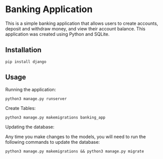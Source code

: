 # Banking Application

This is a simple banking application that allows users to create accounts, deposit and withdraw money, and view their account balance. This application was created using Python and SQLite.

## Installation
```
pip install django 
```

## Usage

Running the application:
```
python3 manage.py runserver
```

Create Tables:
```
python3 manage.py makemigrations banking_app
```

Updating the database:

Any time you make changes to the models, you will need to run the following commands to update the database:
```
python3 manage.py makemigrations && python3 manage.py migrate 
```
